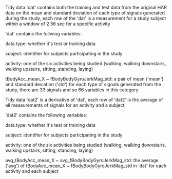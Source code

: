 

Tidy data 'dat' contains both the training and test data from the original HAR data on the mean and standard deviation of each type of signals generated during the study, each row of the 'dat' is a measurement for a study subject within a window of 2.56 sec for a specific activity

'dat' contains the follwing variables:

data.type: whether it's test or training data

subject: identifier for subjects participating in the study

activity: one of the six activities being studied (walking, walking downstairs, walking upstairs, sitting, standing, laying)

tBodyAcc_mean_X ~ fBodyBodyGyroJerkMag_std: a pair of mean ('mean') and standard deviation ('std') for each type of signals generated from the study, there are 33 signals and so 66 variables in this category



Tidy data 'dat2' is a derivative of 'dat', each row of 'dat2' is the average of all measurements of signals for an activity and a subject,

'dat2' contains the following variables:

data.type: whether it's test or training data

subject: identifier for subjects participating in the study

activity: one of the six activities being studied (walking, walking downstairs, walking upstairs, sitting, standing, laying)

avg_tBodyAcc_mean_X ~ avg_fBodyBodyGyroJerkMag_std: the average ('avg') of tBodyAcc_mean_X ~ fBodyBodyGyroJerkMag_std in 'dat' for each activity and each subject